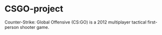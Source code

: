 # CSGO-project
Counter-Strike: Global Offensive (CS:GO) is a 2012 multiplayer tactical first-person shooter game.
